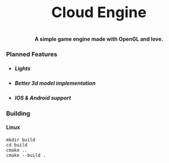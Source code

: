 <p style="text-align:center; font-size:40px; font-weight:bold;">Cloud Engine</p>
<p style="text-align:center; font-weight:bold;">A simple game engine made with OpenGL and love.</p>

### Planned Features
* ##### Lights
* ##### Better 3d model implementation
* ##### IOS & Android support

### Building
#### Linux
```
mkdir build
cd build
cmake ..
cmake --build .
```
